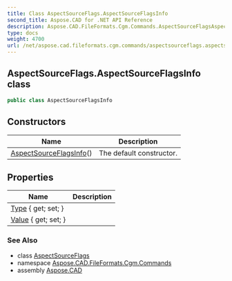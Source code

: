 ```yaml
---
title: Class AspectSourceFlags.AspectSourceFlagsInfo
second_title: Aspose.CAD for .NET API Reference
description: Aspose.CAD.FileFormats.Cgm.Commands.AspectSourceFlagsAspectSourceFlagsInfo class. 
type: docs
weight: 4700
url: /net/aspose.cad.fileformats.cgm.commands/aspectsourceflags.aspectsourceflagsinfo/
---
```

## AspectSourceFlags.AspectSourceFlagsInfo class

```csharp
public class AspectSourceFlagsInfo
```

## Constructors

| Name | Description |
| --- | --- |
| [AspectSourceFlagsInfo](../../aspose.cad.fileformats.cgm.commands/aspectsourceflags.aspectsourceflagsinfo/.ctor)() | The default constructor. |

## Properties

| Name | Description |
| --- | --- |
| [Type](../../aspose.cad.fileformats.cgm.commands/aspectsourceflags.aspectsourceflagsinfo/type) { get; set; } |  |
| [Value](../../aspose.cad.fileformats.cgm.commands/aspectsourceflags.aspectsourceflagsinfo/value) { get; set; } |  |

### See Also

* class [AspectSourceFlags](../aspectsourceflags/)
* namespace [Aspose.CAD.FileFormats.Cgm.Commands](../../aspose.cad.fileformats.cgm.commands/)
* assembly [Aspose.CAD](../../)


